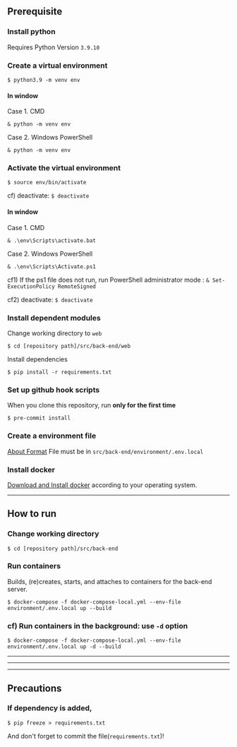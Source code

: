 
## Prerequisite

### Install python
Requires Python Version `3.9.10`

### Create a virtual environment
```shell
$ python3.9 -m venv env
```

#### In window
Case 1. CMD
```shell
& python -m venv env
```
Case 2. Windows PowerShell
```shell
& python -m venv env
```


### Activate the virtual environment
```shell
$ source env/bin/activate
```
cf) deactivate: `$ deactivate`

#### In window
Case 1. CMD
```shell
& .\env\Scripts\activate.bat
```
Case 2. Windows PowerShell
```shell
& .\env\Scripts\Activate.ps1
```
cf1) If the ps1 file does not run, run PowerShell administrator mode : `& Set-ExecutionPolicy RemoteSigned`

cf2) deactivate: `$ deactivate`


### Install dependent modules
Change working directory to `web`
```shell
$ cd [repository path]/src/back-end/web
```

Install dependencies
```shell
$ pip install -r requirements.txt
```

### Set up github hook scripts
When you clone this repository, run **only for the first time**
```shell
$ pre-commit install
```

### Create a environment file
[About Format](ENV_FILE_FORMAT.md)
File must be in `src/back-end/environment/.env.local`

### Install docker
[Download and Install docker](https://docs.docker.com/get-started/#download-and-install-docker) according to your operating system.

---

## How to run

### Change working directory
```shell
$ cd [repository path]/src/back-end
```

### Run containers
Builds, (re)creates, starts, and attaches to containers for the back-end server.
```shell
$ docker-compose -f docker-compose-local.yml --env-file environment/.env.local up --build
```

### cf) Run containers in the background: use `-d` option
```shell
$ docker-compose -f docker-compose-local.yml --env-file environment/.env.local up -d --build
```


---
---
---

## Precautions

### If dependency is added,
```shell
$ pip freeze > requirements.txt
```
And don't forget to commit the file(`requirements.txt`)!
